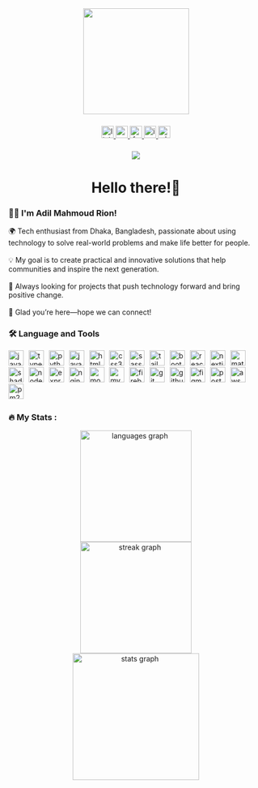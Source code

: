 <div align="center">
  <img height="209" src="https://media.giphy.com/media/Vf3ZKdillTMOOaOho0/giphy.gif" align="center" />
</div>

###

<div align="center">
  <a href="https://www.linkedin.com/in/adilrion/" target="_blank">
    <img src="https://img.shields.io/static/v1?message=LinkedIn&logo=linkedin&label=&color=0077B5&logoColor=white&labelColor=&style=flat" height="24" alt="linkedin logo"  />
  </a>
  <a href="adilmahmoudrion@gmail.com" target="_blank">
    <img src="https://img.shields.io/static/v1?message=Gmail&logo=gmail&label=&color=c71610&logoColor=white&labelColor=&style=flat" height="24" alt="gmail logo"  />
  </a>
  <a href="https://www.facebook.com/adilmahmoud.rion" target="_blank">
    <img src="https://img.shields.io/static/v1?message=Facebook&logo=facebook&label=&color=177F2&logoColor=white&labelColor=&style=flat" height="24" alt="facebook logo"  />
  </a>
  <a href="https://www.instagram.com/adilmahmoudrion/" target="_blank">
    <img src="https://img.shields.io/static/v1?message=Instagram&logo=instagram&label=&color=E4405F&logoColor=white&labelColor=&style=flat" height="24" alt="instagram logo"  />
  </a>
  <img src="https://img.shields.io/static/v1?message=Whatsapp&logo=whatsapp&label=&color=25D366&logoColor=white&labelColor=&style=flat" height="24" alt="whatsapp logo"  />
</div>

###

<div align="center">
  <img src="https://visitor-badge.laobi.icu/badge?page_id=adilrion.adilrion&"  />
</div>

<h1 align="center">Hello there!👋</h1>

<h3 align="left">👩‍💻 I'm Adil Mahmoud Rion!</h3>

<p align="left">
🌍 Tech enthusiast from Dhaka, Bangladesh, passionate about using technology to solve real-world problems and make life better for people.<br><br>
💡 My goal is to create practical and innovative solutions that help communities and inspire the next generation.<br><br>
🚀 Always looking for projects that push technology forward and bring positive change.<br><br>
🤝 Glad you’re here—hope we can connect!
</p>

<h3 align="left">🛠 Language and Tools</h3>

<div align="left">
  <!-- Programming Languages -->
  <img src="https://cdn.jsdelivr.net/gh/devicons/devicon/icons/javascript/javascript-original.svg" height="30" alt="javascript logo" />
  <img width="2" />
  <img src="https://skillicons.dev/icons?i=ts" height="30" alt="typescript logo" />
  <img width="2" />
  <img src="https://skillicons.dev/icons?i=python" height="30" alt="python logo" />
  <img width="2" />
  <img src="https://skillicons.dev/icons?i=java" height="30" alt="java logo" />
  <img width="2" />

  <!-- Front-End -->
  <img src="https://skillicons.dev/icons?i=html" height="30" alt="html5 logo" />
  <img width="2" />
  <img src="https://skillicons.dev/icons?i=css" height="30" alt="css3 logo" />
  <img width="2" />
  <img src="https://skillicons.dev/icons?i=sass" height="30" alt="sass logo" />
  <img width="2" />
  <img src="https://skillicons.dev/icons?i=tailwind" height="30" alt="tailwindcss logo" />
  <img width="2" />
  <img src="https://skillicons.dev/icons?i=bootstrap" height="30" alt="bootstrap logo" />
  <img width="2" />
  <img src="https://skillicons.dev/icons?i=react" height="30" alt="react logo" />
  <img width="2" />
  <img src="https://skillicons.dev/icons?i=nextjs" height="30" alt="nextjs logo" />
  <img width="2" />
  <img src="https://skillicons.dev/icons?i=materialui" height="30" alt="materialui logo" />
  <img width="2" />
  <img src="https://skillicons.dev/icons?i=shadcn" height="30" alt="shadcn logo" />
  <img width="2" />

  <!-- Back-End -->
  <img src="https://skillicons.dev/icons?i=nodejs" height="30" alt="nodejs logo" />
  <img width="2" />
  <img src="https://skillicons.dev/icons?i=express" height="30" alt="express logo" />
  <img width="2" />
  <img src="https://skillicons.dev/icons?i=nginx" height="30" alt="nginx logo" />
  <img width="2" />

  <!-- Database -->
  <img src="https://skillicons.dev/icons?i=mongodb" height="30" alt="mongodb logo" />
  <img width="2" />
  <img src="https://skillicons.dev/icons?i=mysql" height="30" alt="mysql logo" />
  <img width="2" />
  <img src="https://skillicons.dev/icons?i=firebase" height="30" alt="firebase logo" />
  <img width="2" />

  <!-- Tools -->
  <img src="https://skillicons.dev/icons?i=git" height="30" alt="git logo" />
  <img width="2" />
  <img src="https://skillicons.dev/icons?i=github" height="30" alt="github logo" />
  <img width="2" />
  <img src="https://skillicons.dev/icons?i=figma" height="30" alt="figma logo" />
  <img width="2" />
  <img src="https://skillicons.dev/icons?i=postman" height="30" alt="postman logo" />
  <img width="2" />
  <img src="https://skillicons.dev/icons?i=aws" height="30" alt="aws logo" />
  <img width="2" />
  <img src="https://skillicons.dev/icons?i=pm2" height="30" alt="pm2 logo" />
  <img width="2" />
</div>

<h3 align="left">🔥   My Stats :</h3>

<div align="center">
  <img src="https://github-readme-stats.vercel.app/api/top-langs?username=adilrion&locale=en&hide_title=false&layout=compact&card_width=320&langs_count=&theme=github_dark&hide_border=false&order=2" height="220" alt="languages graph" /> <br>
  <img src="https://streak-stats.demolab.com?user=adilrion&locale=en&mode=weekly&theme=github_dark&hide_border=false&border_radius=5&order=3" height="220" alt="streak graph" /> <br>
  <img src="https://github-readme-stats.vercel.app/api?username=adilrion&hide_title=false&hide_rank=false&show_icons=true&include_all_commits=true&count_private=true&disable_animations=false&theme=github_dark&locale=en&hide_border=false&order=1" height="250" alt="stats graph"  />
</div>

<!-- 

// ## 🏆 GitHub Trophies
// !


// ###
-->




